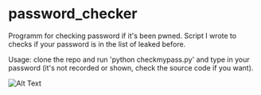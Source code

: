 # password_checker
Programm for checking password if it's been pwned.
Script I wrote to checks if your password is in the list of leaked before.

Usage: clone the repo and run 'python checkmypass.py' and type in your password (it's not recorded or shown, check the source code if you want).

![Alt Text](https://github.com/firdavsxon/password_checker/blob/master/presentation.gif)
